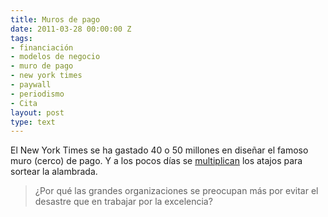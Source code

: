 ```yaml
---
title: Muros de pago
date: 2011-03-28 00:00:00 Z
tags:
- financiación
- modelos de negocio
- muro de pago
- new york times
- paywall
- periodismo
- Cita
layout: post
type: text
---
```


El New York Times se ha gastado 40 o 50 millones en diseñar el famoso muro (cerco) de pago. Y a los pocos días se [multiplican](http://wesbos.com/remove-new-york-times-paywall-css/ "Wesbos") los atajos para sortear la alambrada. 

> ¿Por qué las grandes organizaciones se preocupan más por evitar el desastre que en trabajar por la excelencia?
